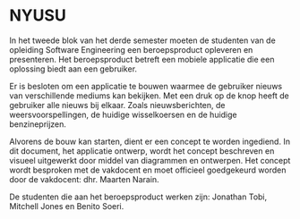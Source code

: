 # NYUSU

In het tweede blok van het derde semester moeten de studenten van de opleiding Software Engineering een beroepsproduct opleveren en presenteren. Het beroepsproduct betreft een mobiele applicatie die een oplossing biedt aan een gebruiker.

Er is besloten om een applicatie te bouwen waarmee de gebruiker nieuws van verschillende mediums kan bekijken. Met een druk op de knop heeft de gebruiker alle nieuws bij elkaar. Zoals nieuwsberichten, de weersvoorspellingen, de huidige wisselkoersen en de huidige benzineprijzen.

Alvorens de bouw kan starten, dient er een concept te worden ingediend. In dit document, het applicatie ontwerp, wordt het concept beschreven en visueel uitgewerkt door middel van diagrammen en ontwerpen. Het concept wordt besproken met de vakdocent en moet officieel goedgekeurd worden door de vakdocent: dhr. Maarten Narain.

De studenten die aan het beroepsproduct werken zijn: Jonathan Tobi, Mitchell Jones en Benito Soeri. 
